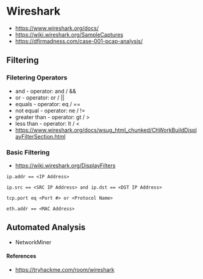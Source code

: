 # Wireshark

* https://www.wireshark.org/docs/
* https://wiki.wireshark.org/SampleCaptures
* https://dfirmadness.com/case-001-pcap-analysis/

## Filtering

### Filetering Operators

* and - operator: and / &&
* or - operator: or / ||
* equals - operator: eq / ==
* not equal - operator: ne / !=
* greater than - operator: gt /  >
* less than - operator: lt / <
* https://www.wireshark.org/docs/wsug_html_chunked/ChWorkBuildDisplayFilterSection.html

### Basic Filtering
* https://wiki.wireshark.org/DisplayFilters
```
ip.addr == <IP Address>
```
```
ip.src == <SRC IP Address> and ip.dst == <DST IP Address>
```
```
tcp.port eq <Port #> or <Protocol Name>
```
```
eth.addr == <MAC Address>
```

## Automated Analysis

* NetworkMiner


#### References
* https://tryhackme.com/room/wireshark
